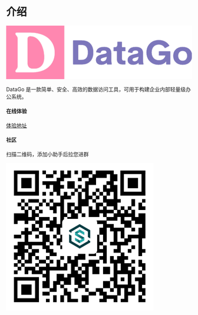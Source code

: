 # 介绍



![data-go](./img/data-go.png)




DataGo 是一款简单、安全、高效的数据访问工具，可用于构建企业内部轻量级办公系统。



#### 在线体验

[体验地址](http://books.datago.sqldev.info/)



#### 社区

扫描二维码，添加小助手后拉您进群

![wechat](./img/WechatIMG565.png)

